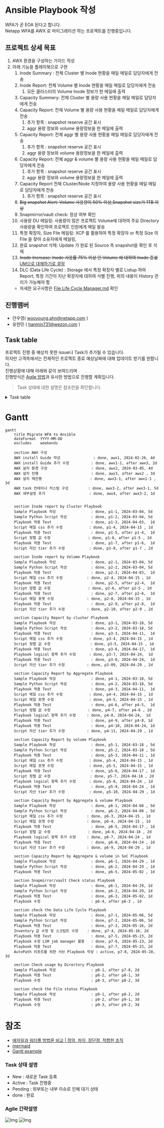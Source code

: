 # Ansible Playbook 작성
WFA가 곧 EOA 된다고 합니다.</br>
Netapp WFA를 AWX 로 마이그레이션 하는 프로젝트를 진행중입니다.

## 프로젝트 상세 목표
1. AWX 환경을 구성하는 가이드 작성
2. 아래 기능을 플레이북으로 구현
    1. Inode Summary : 전체 Cluster 별 Inode 현황을 매일 메일로 담당자에게 전송
    2. Inode Report: 전체 Volume 별 Inode 현황을 매일 메일로 담당자에게 전송
        1. 모든 클러스터의 Volume Inode 정보가 한 메일에 출력
    3. Capacity Summery: 전체 Cluster 별 용량 사용 현황을 매일 메일로 담당자에게 전송
    4. Capacity Report: 전체 Volume 별 용량 사용 현황을 매일 메일로 담당자에게 전송
        1. 추가 항목 : snapshot reserve 공간 표시
        2. aggr 용량 정보와 volume 용량정보을 한 메일에 출력
    5. Capacity Report: 전체 aggr 별 용량 사용 현황을 매일 메일로 담당자에게 전송
        1. 추가 항목 : snapshot reserve 공간 표시
        2. aggr 용량 정보와 volume 용량정보을 한 메일에 출력
    6. Capacity Report: 전체 aggr & volume 별 용량 사용 현황을 매일 메일로 담당자에게 전송
        1. 추가 항목 : snapshot reserve 공간 표시
        2. aggr 용량 정보와 volume 용량정보을 한 메일에 출력
    7. Capacity Report 전체 Cluster/Node 지정하여 용량 사용 현황을 매일 메일로 담당자에게 전송
        1. 추가 항목 : snapshot reserve 공간 표시
    8. ~~Big snapshot Alert: Volume 사용량이 50% 이상,Snapshot size가 1TB 이상~~
    9. Snapmirror/vault check: 정상 여부 확인
    10. 사용량 DU 메일링: 사용량이 많은 프로젝트 Volume에 대하여 주요 Directory 사용량을 확인하여 프로젝트 인원에게 메일 발송
    11. 특정 확장자, Size File 메일링: XCP 를 활용하여 특정 확장자 or 특정 Size 의 File 을 찾아 소유자에게 메일링, 
    12. 완료 snapshot 삭제: Update 가 완료 된 Source 측 snapshot을 확인 후 삭제
    13. ~~Inode Increase: Inode 사용률 75% 이상 인 Volume 에 대하여 Inode 증설~~</br> 
    [UM으로 대체하기로 결정](https://github.com/netappkr/NetAppCloudSolutionCenter/tree/master/py-RestAPI/Ontap/AIQUM%20Script)
    14. DLC (Data Life Cycle) : Storage 에서 특정 확장자 별로 Listup 하여 Report, 특정 기간이 지난 확장자에 대하여 식별 진행, 위의 내용이 History 관리가 가능해야 함
      - 자세한 요구사항은 [File Life Cycle Manager.md](./FileLifeCycleManager.md) 확인


## 진행맴버
- 안우영( wooyoung.ahn@netapp.com )
- 유한민 ( hanmin731@wezon.com )

## Task table
프로젝트 진행 중 예상치 못한 issue나 Task가 추가될 수 있습니다.</br>
하지만 고객측에서는 전체적인 프로젝트 종료 예상날짜에 대해 업데이트 받기를 원합니다.</br>
진행상황에 대해 아래와 같이 보여드리며 </br>
진행방식은 [Agile 방법](https://www.redhat.com/ko/topics/devops/what-is-agile-methodology)과 유사한 방법으로 진행할 계획입니다.

> Task 상태에 대한 설명은 참조란을 확인합니다.

<details>
<summary>Task table</summary>

|분류|Task|시작일자|종료일자|담당자|상태|산출물|주석|
|----|--- |  ---  |  ---  | ---  |---| ---- |---|
| AWX 구성                          | AWX 설치 가이드 작성           |2024-02-26|2024-02-29| 안우영 | done | [가이드 문서](../AWX/install/Readme.md) | --- |
| AWX 구성                          | AWX 설치 환경 구성             |2024-03-05|2024-03-08| 유한민 | done | --- | --- |
| AWX 구성                          | AWX 설치                      |2024-03-11|2024-03-13| 안우영,유한민 | done | ---  | 외부레포 이용 문제로 가이드 수정후 재시도 |
| AWX 구성                          | AWX 설치 가이드 추가 수정       |2024-03-14|2024-03-15| 안우영 | done | [가이드 문서](../AWX/install/install_with_out_internet.md) | --- |
| AWX 구성                          | AWX 설치 재진행                |2024-03-18|2024-03-20| 안우영,유한민 | done | 설치 완료  | --- |
| AWX 구성                          | AWX task 컨테이너 커스텀 구성   |2024-03-21|2024-03-27| 안우영 | done | [이슈](https://github.com/netappkr/AnsiblePlaybook/issues/3) 답변 완료   | --- |
| Inode report by Cluster Playbook | Sample Playbook 작성           |2024-03-04|2024-03-08| 안우영 | done | [Inode report by Cluster Playbook](./playbooks/GetInodebyCluster.yaml) | --- |
| Inode report by Cluster Playbook | Sample python script 작성      |2024-03-04|2024-03-08| 안우영 | done | [generate_table.py](./script/generate_table.py) | --- |
| Inode report by Cluster Playbook | Playbook 적용 Test             |2024-04-03|2024-04-05| 안우영,유한민 | done | --- | --- |
| Inode report by Volume Playbook  | Sample Playbook 작성           |2024-03-04|2024-03-08| 안우영 | done | [Inode report by Volume Playbook](./playbooks/GetInodebyVolume.yaml) | --- |
| Inode report by Volume Playbook  | Sample python script 작성      |2024-03-04|2024-03-08| 안우영 | done | [generate_table.py](./script/generate_table.py) | --- |
| Inode report by Volume Playbook  | Playbook 적용 Test             |2024-04-03|2024-04-05| 안우영,유한민 | active | --- | --- |
| Capacity Report by cluster Playbook | Sample Playbook 작성        |2024-03-18|2024-03-22| 안우영 | done | [Capacity Report by cluster Playbook](./playbooks/GetSpaceUsagebyCluster.yaml) | --- |
| Capacity Report by cluster Playbook  | Sample python script 작성  |2024-03-18|2024-03-22| 안우영 | done | [generate_table.py](./script/generate_table.py) | --- |
| Capacity Report by cluster Playbook  | Playbook 적용 Test         |2024-04-03|2024-04-05| 안우영,유한민 | done | --- |
| Capacity Report by cluster Playbook  | Playbook 수정              |2024-04-08|2024-04-09| 안우영 | done | --- | --- |
| Capacity Report by Volume Playbook | Sample Playbook 작성         |2024-03-18|2024-03-22| 안우영 | done | [Capacity Report by cluster Playbook](./playbooks/GetSpaceUsagebyCluster.yaml) | --- |
| Capacity Report by Volume Playbook  | Sample python script 작성   |2024-03-18|2024-03-22| 안우영 | done | [generate_table.py](./script/generate_table.py) | --- |
| Capacity Report by Volume Playbook  | Playbook 적용 Test          |2024-04-03|2024-04-05| 안우영,유한민 | done | --- | --- |
| Capacity Report by Volume Playbook  | Playbook 수정               |2024-04-08|2024-04-09| 안우영 | done | --- | --- |
| Snapmirror/vault Check status Playbook     | Playbook 수정               |2024-04-22|2024-04-27| 안우영 | active | [Snapmirror/vault Check status Playbook ](./playbooks/GetSnapmirrorStatus.yaml) | --- |
| Capacity Report by Aggregate & volume Playbook | Sample Playbook 작성         |2024-04-08|2024-03-22| 안우영 | done | [Capacity Report by cluster Playbook](./playbooks/GetSpaceUsagebyCluster.yaml) | --- |
| Capacity Report by Aggregate & volume Playbook  | Sample python script 작성   |2024-03-18|2024-03-22| 안우영 | done | [generate_table.py](./script/generate_table.py) | --- |
| Capacity Report by Aggregate & volume Playbook  | Playbook 적용 Test          |2024-04-03|2024-04-05| 안우영,유한민 | done | --- | --- |
| Capacity Report by Aggregate & volume Playbook  | Playbook 수정               |2024-04-08|2024-04-09| 안우영 | done | --- | --- |


</details>

# Gantt
```mermaid
gantt
    title Migrate WFA to Ansible
    dateFormat  YYYY-MM-DD
    excludes    weekends

    section AWX 구성
    AWX install Guide 작성               : done, awx1, 2024-02-26, 4d
    AWX install Guide 추가 수정          : done, awx1-1, after awx3, 2d
    AWX 설치 환경 구성                    : done, awx2, 2024-03-05, 4d
    AWX 설치 진행                        : done, awx3, after awx2 , 3d
    AWX 설치 재진행                      : done, awx3-1, after awx1-1 , 3d
    AWX task 컨테이너 커스텀 구성         : done, awx3-2, after awx3-1, 5d
    AWX 세부설정 추가                    : done, awx4, after awx3-2, 1d
    

    section Inode report by Cluster Playbook
    Sample Playbook 작성                : done, p1-1, 2024-03-04, 5d
    Sample Python Script 작성           : done, p1-2, 2024-03-04, 5d
    Playbook 적용 Test                  : done, p1-3, 2024-04-03,  1d
    Script 메일 css 추가 수정            : done, p1-4, 2024-04-15 , 1d
    Playbook 적용 Test                  : done, p1-5, after p1-4,  1d
    Script 정렬 값 수정                 : done, p1-6, after p1-5 , 2d
    Playbook 적용 Test                  : done, p1-7, after p1-6,  1d
    Script 자산 tier 추가 수정           : done, p1-8, after p1-7 , 2d

    section Inode report by Volume Playbook
    Sample Playbook 작성                : done, p2-1, 2024-03-04, 5d
    Sample Python Script 작성           : done, p2-2, 2024-03-04, 5d
    Playbook 적용 Test                  : done, p2-3, 2024-04-03,  1d
    Script 메일 css 추가 수정           : done, p2-4, 2024-04-15 , 1d
    Playbook 적용 Test                  : done, p2-5, after p2-4,  1d
    Script 정렬 값 수정                 : done, p2-6, after p2-5 , 2d
    Playbook 적용 Test                  : done, p2-7, after p2-6,  1d
    Script 메일 포맷 수정               : done, p2-8, 2024-04-15 , 1d
    Playbook 적용 Test                  : done, p2-9, after p2-8,  1d
    Script 자산 tier 추가 수정          : done, p2-10, after p2-9 , 2d

    section Capacity Report by cluster Playbook
    Sample Playbook 작성                : done, p3-1, 2024-03-18, 5d
    Sample Python Script 작성           : done, p3-2, 2024-03-18, 5d
    Playbook 적용 Test                  : done, p3-3, 2024-04-11,  1d
    Script 메일 css 추가 수정            : done, p3-4, 2024-04-15 , 1d
    Script 정렬 값 수정                  : done, p3-5, 2024-04-15 , 1d
    Playbook 적용 Test                  : done, p3-6, 2024-04-17,  1d
    Playbook logical 항목 추가 수정      : done, p3-7, 2024-04-24,  1d
    Playbook 적용 Test                  : done, p3-8, 2024-04-24,  1d
    Script 자산 tier 추가 수정          : done, p3-09, 2024-04-29 , 2d

    section Capacity Report by Aggregate Playbook
    Sample Playbook 작성                : done, p4-1, 2024-03-18, 5d
    Sample Python Script 작성           : done, p4-2, 2024-03-18, 5d
    Playbook 적용 Test                  : done, p4-3, 2024-04-11,  1d
    Script 메일 css 추가 수정            : done, p4-4, 2024-04-15 , 1d
    Script 메일 포맷 수정                : done, p4-5, 2024-04-15 , 1d
    Playbook 적용 Test                  : done, p4-6, after p4-5,  1d
    Script 정렬 값 수정                 : done, p4-7, after p4-6 , 2d
    Playbook logical 항목 추가 수정     : done, p4-8, 2024-04-24,  1d
    Playbook 적용 Test                  : done, p4-9, after p4-8, 1d
    Playbook 적용 Test                  : done, p4-10, 2024-04-24, 1d
    Script 자산 tier 추가 수정          : done, p4-11, 2024-04-29 , 1d

    section Capacity Report by volume Playbook
    Sample Playbook 작성                : done, p5-1, 2024-03-18 , 5d
    Sample Python Script 작성           : done, p5-2, 2024-03-18 , 5d
    Playbook 적용 Test                  : done, p5-3, 2024-04-11 , 1d
    Script 메일 css 추가 수정            : done, p5-4, 2024-04-15 , 1d
    Script 메일 포맷 수정                : done, p5-5, 2024-04-15 , 1d
    Playbook 적용 Test                  : done, p5-6, 2024-04-17 , 1d
    Script 정렬 값 수정                  : done, p5-7, 2024-04-18 , 2d
    Playbook logical 항목 추가 수정      : done, p5-8, 2024-04-24 , 1d
    Playbook 적용 Test                  : done, p5-9, 2024-04-24 , 1d
    Script 자산 tier 추가 수정           : done, p5-10, 2024-04-29 , 1d

    section Capacity Report by Aggregate & volume Playbook
    Sample Playbook 작성                : done, p6-1, 2024-04-08 , 5d
    Sample Python Script 작성           : done, p6-2, 2024-04-08 , 5d
    Script 메일 css 추가 수정           : done, p6-3, 2024-04-15 , 1d
    Script 메일 포맷 수정               : done, p6-4, 2024-04-15 , 1d
    Playbook 적용 Test                  : done, p6-5, 2024-04-17 , 1d
    Script 정렬 값 수정                 : done, p6-6, 2024-04-18 , 2d
    Playbook logical 항목 추가 수정     : done, p6-7, 2024-04-24 , 1d
    Playbook 적용 Test                  : done, p6-8, 2024-04-24 , 1d
    Script 자산 tier 추가 수정          : done, p6-9, 2024-04-29 , 1d

    section Capacity Report by Aggregate & volume in SoC Playbook
    Sample Playbook 작성                : done, p6-1, 2024-04-29 , 1d
    Sample Python Script 작성           : done, p6-2, 2024-04-29 , 1d
    Playbook 적용 Test                  : done, p6-5, 2024-05-02 , 1d

    section Snapmirror/vault Check status Playbook
    Sample Playbook 작성                : done, p6-1, 2024-04-29, 1d
    Sample Python Script 작성           : done, p6-2, 2024-04-29, 1d
    Playbook 적용 Test                  : done, p6-3, 2024-05-02, 1d
    Playbook 수정                       : p6-4, after p6-3 , 1d

    section check the Data Life Cycle Playbook
    Sample Playbook 작성                : done, p7-1, 2024-05-06, 5d
    Sample Python Script 작성           : done, p7-2, 2024-05-06, 5d
    Playbook 적용 Test                  : done, p7-3, 2024-05-16, 2d
    Inventory 값 수정 및 스크립트 수정    : done, p7-4, 2024-05-16, 2d
    Playbook 적용 Test                  : done, p7-5, 2024-05-23, 2d
    Playbook 수정 LSM job manager 활용   : done, p7-6, 2024-05-23, 2d
    Playbook 적용 Test                  : done, p7-7, 2024-05-23, 2d
    AutoPath 리포트를 위한 서브 Playbook 작성 : active, p7-8, 2024-05-28, 3d

    section Check usage by Directory Playbook
    Sample Playbook 작성                : p8-1, after p7-8, 2d
    Playbook 적용 Test                  : p8-2, after p8-1, 3d
    Playbook 수정                       : p8-3, after p8-2, 3d

    section check the File status Playbook
    Sample Playbook 작성                : p9-1, after p8-2, 2d
    Playbook 적용 Test                  : p9-2, after p9-1, 3d
    Playbook 수정                       : p9-3, after p9-2, 3d
```

# 참조
- [애자일과 워터폴 방법론 비교 | 정의, 차이, 장단점, 적합한 조직](https://www.codestates.com/blog/content/%EC%95%A0%EC%9E%90%EC%9D%BC%EB%B0%A9%EB%B2%95%EB%A1%A0-%EC%9B%8C%ED%84%B0%ED%8F%B4%EB%B0%A9%EB%B2%95%EB%A1%A0)
- [mermaid](https://mermaid.js.org/syntax/gantt.html)
- [Gantt example](https://github.com/mermaidjs/mermaidjs.github.io/blob/master/gantt.md)
### Task 상태 설명
- New : 새로운 Task 등록
- Active : Task 진행중
- Pending : 외부또는 내부 이슈로 인해 대기 상태
- done : 완료

### Agile 간략설명
![Img](./Images/애자일-방법론-정의-장점-단점-프로세스.webp)
![Img](./Images/애자일-방법론-워터폴-방법론-비교-차이점-장단점-특징-요구사항.webp)

